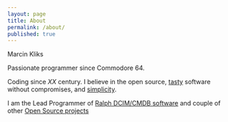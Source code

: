 ```yaml
---
layout: page
title: About
permalink: /about/
published: true
---
```


Marcin Kliks

Passionate programmer since Commodore 64.

Coding since *XX* century. I believe in the open source, [tasty](http://40hz.se/fatmanifesto/principles.html) software without compromises, and [simplicity](http://legacy.python.org/dev/peps/pep-0020/ "Python Zen").

I am the Lead Programmer of [Ralph DCIM/CMDB software]( http://ralph.allegrogroup.com) and couple of other [Open Source projects](/projects)